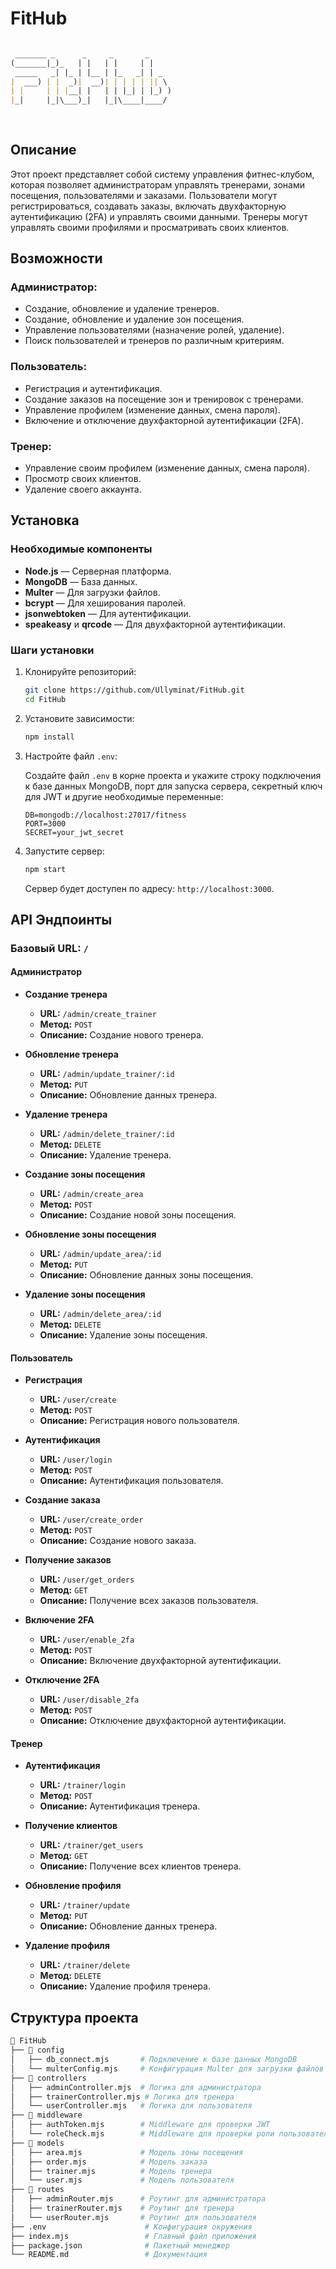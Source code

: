# FitHub

```markdown

 _______ _      _     _       _     
(_______|_)_   | |   | |     | |    
 _____   _| |_ | |__ | |_   _| | _  
|  ___) | |  _)|  __)| | | | | || \ 
| |     | | |__| |   | | |_| | |_) )
|_|     |_|\___)_|   |_|\____|____/ 
                                    
                                    
```

## Описание

Этот проект представляет собой систему управления фитнес-клубом, которая позволяет администраторам управлять тренерами, зонами посещения, пользователями и заказами. Пользователи могут регистрироваться, создавать заказы, включать двухфакторную аутентификацию (2FA) и управлять своими данными. Тренеры могут управлять своими профилями и просматривать своих клиентов.

## Возможности

### Администратор:
- Создание, обновление и удаление тренеров.
- Создание, обновление и удаление зон посещения.
- Управление пользователями (назначение ролей, удаление).
- Поиск пользователей и тренеров по различным критериям.

### Пользователь:
- Регистрация и аутентификация.
- Создание заказов на посещение зон и тренировок с тренерами.
- Управление профилем (изменение данных, смена пароля).
- Включение и отключение двухфакторной аутентификации (2FA).

### Тренер:
- Управление своим профилем (изменение данных, смена пароля).
- Просмотр своих клиентов.
- Удаление своего аккаунта.

## Установка

### Необходимые компоненты
- **Node.js** — Серверная платформа.
- **MongoDB** — База данных.
- **Multer** — Для загрузки файлов.
- **bcrypt** — Для хеширования паролей.
- **jsonwebtoken** — Для аутентификации.
- **speakeasy** и **qrcode** — Для двухфакторной аутентификации.

### Шаги установки

1. Клонируйте репозиторий:

    ```bash
    git clone https://github.com/Ullyminat/FitHub.git
    cd FitHub
    ```

2. Установите зависимости:

    ```bash
    npm install
    ```

3. Настройте файл `.env`:

    Создайте файл `.env` в корне проекта и укажите строку подключения к базе данных MongoDB, порт для запуска сервера, секретный ключ для JWT и другие необходимые переменные:

    ```env
    DB=mongodb://localhost:27017/fitness
    PORT=3000
    SECRET=your_jwt_secret
    ```

4. Запустите сервер:

    ```bash
    npm start
    ```

    Сервер будет доступен по адресу: `http://localhost:3000`.

## API Эндпоинты

### Базовый URL: `/`

#### Администратор

- **Создание тренера**
  - **URL:** `/admin/create_trainer`
  - **Метод:** `POST`
  - **Описание:** Создание нового тренера.

- **Обновление тренера**
  - **URL:** `/admin/update_trainer/:id`
  - **Метод:** `PUT`
  - **Описание:** Обновление данных тренера.

- **Удаление тренера**
  - **URL:** `/admin/delete_trainer/:id`
  - **Метод:** `DELETE`
  - **Описание:** Удаление тренера.

- **Создание зоны посещения**
  - **URL:** `/admin/create_area`
  - **Метод:** `POST`
  - **Описание:** Создание новой зоны посещения.

- **Обновление зоны посещения**
  - **URL:** `/admin/update_area/:id`
  - **Метод:** `PUT`
  - **Описание:** Обновление данных зоны посещения.

- **Удаление зоны посещения**
  - **URL:** `/admin/delete_area/:id`
  - **Метод:** `DELETE`
  - **Описание:** Удаление зоны посещения.

#### Пользователь

- **Регистрация**
  - **URL:** `/user/create`
  - **Метод:** `POST`
  - **Описание:** Регистрация нового пользователя.

- **Аутентификация**
  - **URL:** `/user/login`
  - **Метод:** `POST`
  - **Описание:** Аутентификация пользователя.

- **Создание заказа**
  - **URL:** `/user/create_order`
  - **Метод:** `POST`
  - **Описание:** Создание нового заказа.

- **Получение заказов**
  - **URL:** `/user/get_orders`
  - **Метод:** `GET`
  - **Описание:** Получение всех заказов пользователя.

- **Включение 2FA**
  - **URL:** `/user/enable_2fa`
  - **Метод:** `POST`
  - **Описание:** Включение двухфакторной аутентификации.

- **Отключение 2FA**
  - **URL:** `/user/disable_2fa`
  - **Метод:** `POST`
  - **Описание:** Отключение двухфакторной аутентификации.

#### Тренер

- **Аутентификация**
  - **URL:** `/trainer/login`
  - **Метод:** `POST`
  - **Описание:** Аутентификация тренера.

- **Получение клиентов**
  - **URL:** `/trainer/get_users`
  - **Метод:** `GET`
  - **Описание:** Получение всех клиентов тренера.

- **Обновление профиля**
  - **URL:** `/trainer/update`
  - **Метод:** `PUT`
  - **Описание:** Обновление данных тренера.

- **Удаление профиля**
  - **URL:** `/trainer/delete`
  - **Метод:** `DELETE`
  - **Описание:** Удаление профиля тренера.

## Структура проекта

```bash
📂 FitHub
├── 📂 config
│   ├── db_connect.mjs       # Подключение к базе данных MongoDB
│   └── multerConfig.mjs     # Конфигурация Multer для загрузки файлов
├── 📂 controllers
│   ├── adminController.mjs  # Логика для администратора
│   ├── trainerController.mjs # Логика для тренера
│   └── userController.mjs   # Логика для пользователя
├── 📂 middleware
│   ├── authToken.mjs        # Middleware для проверки JWT
│   └── roleCheck.mjs        # Middleware для проверки роли пользователя
├── 📂 models
│   ├── area.mjs             # Модель зоны посещения
│   ├── order.mjs            # Модель заказа
│   ├── trainer.mjs          # Модель тренера
│   └── user.mjs             # Модель пользователя
├── 📂 routes
│   ├── adminRouter.mjs      # Роутинг для администратора
│   ├── trainerRouter.mjs    # Роутинг для тренера
│   └── userRouter.mjs       # Роутинг для пользователя
├── .env                      # Конфигурация окружения
├── index.mjs                 # Главный файл приложения
├── package.json              # Пакетный менеджер
└── README.md                 # Документация